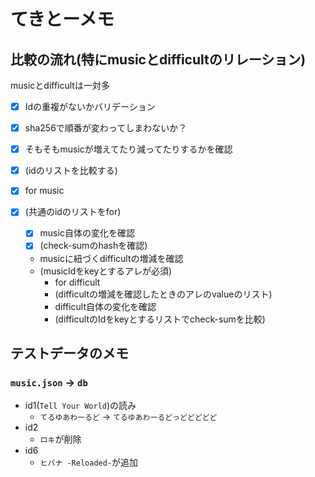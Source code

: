 # てきとーメモ

## 比較の流れ(特にmusicとdifficultのリレーション)

musicとdifficultは一対多

- [x] Idの重複がないかバリデーション
- [x] sha256で順番が変わってしまわないか？

- [x] そもそもmusicが増えてたり減ってたりするかを確認
- [x] (idのリストを比較する)
- [x] for music
- [x] (共通のidのリストをfor)
  - [x] music自体の変化を確認
  - [x] (check-sumのhashを確認)
  - musicに紐づくdifficultの増減を確認
  - (musicIdをkeyとするアレが必須)
    - for difficult
    - (difficultの増減を確認したときのアレのvalueのリスト)
    - difficult自体の変化を確認
    - (difficultのIdをkeyとするリストでcheck-sumを比較)

## テストデータのメモ

### `music.json` → `db`

- id1(`Tell Your World`)の読み
  - `てるゆあわーるど` → `てるゆあわーるどっどどどどど`
- id2
  - `ロキ`が削除
- id6
  - `ヒバナ -Reloaded-`が追加
